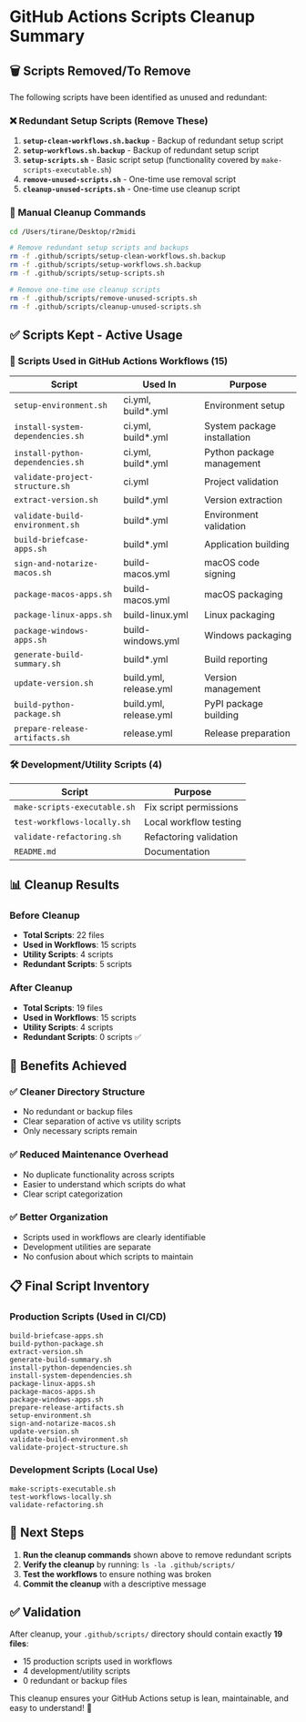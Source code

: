 # GitHub Actions Scripts Cleanup Summary

## 🗑️ Scripts Removed/To Remove

The following scripts have been identified as unused and redundant:

### ❌ Redundant Setup Scripts (Remove These)
1. **`setup-clean-workflows.sh.backup`** - Backup of redundant setup script
2. **`setup-workflows.sh.backup`** - Backup of redundant setup script  
3. **`setup-scripts.sh`** - Basic script setup (functionality covered by `make-scripts-executable.sh`)
4. **`remove-unused-scripts.sh`** - One-time use removal script
5. **`cleanup-unused-scripts.sh`** - One-time use cleanup script

### 📝 Manual Cleanup Commands
```bash
cd /Users/tirane/Desktop/r2midi

# Remove redundant setup scripts and backups
rm -f .github/scripts/setup-clean-workflows.sh.backup
rm -f .github/scripts/setup-workflows.sh.backup
rm -f .github/scripts/setup-scripts.sh

# Remove one-time use cleanup scripts
rm -f .github/scripts/remove-unused-scripts.sh
rm -f .github/scripts/cleanup-unused-scripts.sh
```

## ✅ Scripts Kept - Active Usage

### 🔧 Scripts Used in GitHub Actions Workflows (15)
| Script | Used In | Purpose |
|--------|---------|---------|
| `setup-environment.sh` | ci.yml, build*.yml | Environment setup |
| `install-system-dependencies.sh` | ci.yml, build*.yml | System package installation |
| `install-python-dependencies.sh` | ci.yml, build*.yml | Python package management |
| `validate-project-structure.sh` | ci.yml | Project validation |
| `extract-version.sh` | build*.yml | Version extraction |
| `validate-build-environment.sh` | build*.yml | Environment validation |
| `build-briefcase-apps.sh` | build*.yml | Application building |
| `sign-and-notarize-macos.sh` | build-macos.yml | macOS code signing |
| `package-macos-apps.sh` | build-macos.yml | macOS packaging |
| `package-linux-apps.sh` | build-linux.yml | Linux packaging |
| `package-windows-apps.sh` | build-windows.yml | Windows packaging |
| `generate-build-summary.sh` | build*.yml | Build reporting |
| `update-version.sh` | build.yml, release.yml | Version management |
| `build-python-package.sh` | build.yml, release.yml | PyPI package building |
| `prepare-release-artifacts.sh` | release.yml | Release preparation |

### 🛠️ Development/Utility Scripts (4)
| Script | Purpose |
|--------|---------|
| `make-scripts-executable.sh` | Fix script permissions |
| `test-workflows-locally.sh` | Local workflow testing |
| `validate-refactoring.sh` | Refactoring validation |
| `README.md` | Documentation |

## 📊 Cleanup Results

### Before Cleanup
- **Total Scripts**: 22 files
- **Used in Workflows**: 15 scripts
- **Utility Scripts**: 4 scripts  
- **Redundant Scripts**: 5 scripts

### After Cleanup
- **Total Scripts**: 19 files
- **Used in Workflows**: 15 scripts
- **Utility Scripts**: 4 scripts
- **Redundant Scripts**: 0 scripts ✅

## 🎯 Benefits Achieved

### ✅ Cleaner Directory Structure
- No redundant or backup files
- Clear separation of active vs utility scripts
- Only necessary scripts remain

### ✅ Reduced Maintenance Overhead
- No duplicate functionality across scripts
- Easier to understand which scripts do what
- Clear script categorization

### ✅ Better Organization
- Scripts used in workflows are clearly identifiable
- Development utilities are separate
- No confusion about which scripts to maintain

## 📋 Final Script Inventory

### Production Scripts (Used in CI/CD)
```
build-briefcase-apps.sh
build-python-package.sh
extract-version.sh
generate-build-summary.sh
install-python-dependencies.sh
install-system-dependencies.sh
package-linux-apps.sh
package-macos-apps.sh
package-windows-apps.sh
prepare-release-artifacts.sh
setup-environment.sh
sign-and-notarize-macos.sh
update-version.sh
validate-build-environment.sh
validate-project-structure.sh
```

### Development Scripts (Local Use)
```
make-scripts-executable.sh
test-workflows-locally.sh
validate-refactoring.sh
```

## 🚀 Next Steps

1. **Run the cleanup commands** shown above to remove redundant scripts
2. **Verify the cleanup** by running: `ls -la .github/scripts/`
3. **Test the workflows** to ensure nothing was broken
4. **Commit the cleanup** with a descriptive message

## ✅ Validation

After cleanup, your `.github/scripts/` directory should contain exactly **19 files**:
- 15 production scripts used in workflows
- 4 development/utility scripts
- 0 redundant or backup files

This cleanup ensures your GitHub Actions setup is lean, maintainable, and easy to understand! 🎉
